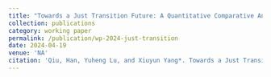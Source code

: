 ```yaml
---
title: "Towards a Just Transition Future: A Quantitative Comparative Analysis of 30 Sub-national Governments in China (2010-2020)"
collection: publications
category: working paper
permalink: /publication/wp-2024-just-transition
date: 2024-04-19
venue: 'NA'
citation: 'Qiu, Han, Yuheng Lu, and Xiuyun Yang*. Towards a Just Transition Future: A Quantitative Comparative Analysis of 30 Sub-national Governments in China (2010-2020).'
---
```

